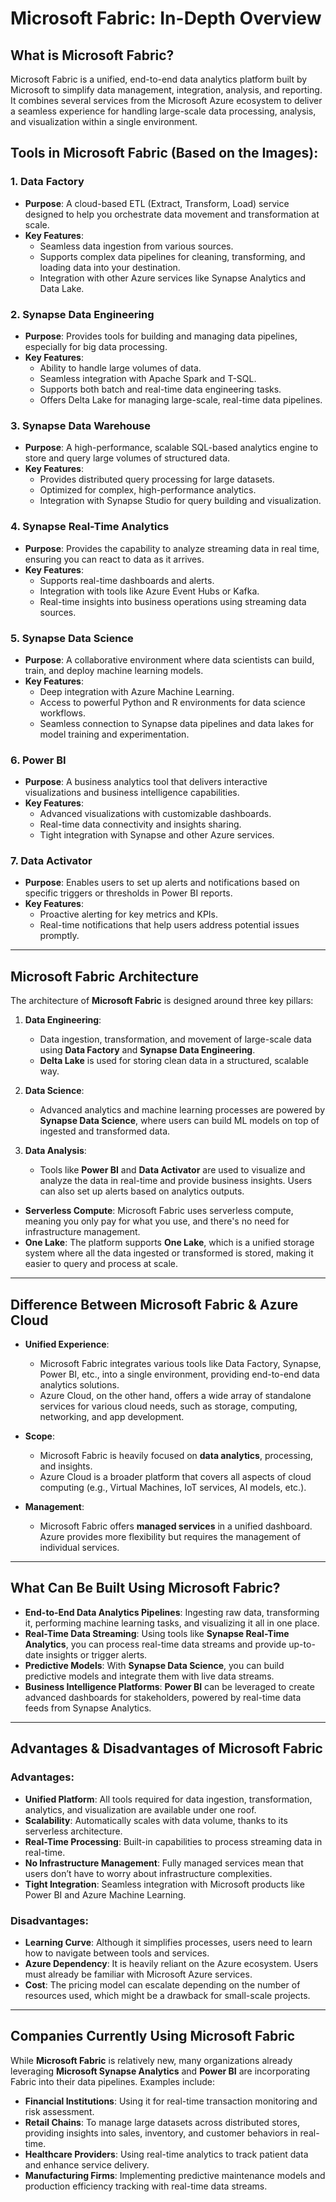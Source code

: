 # Microsoft Fabric: In-Depth Overview

## What is Microsoft Fabric?
Microsoft Fabric is a unified, end-to-end data analytics platform built by Microsoft to simplify data management, integration, analysis, and reporting. It combines several services from the Microsoft Azure ecosystem to deliver a seamless experience for handling large-scale data processing, analysis, and visualization within a single environment.

## Tools in Microsoft Fabric (Based on the Images):

### 1. Data Factory
- **Purpose**: A cloud-based ETL (Extract, Transform, Load) service designed to help you orchestrate data movement and transformation at scale.
- **Key Features**:
  - Seamless data ingestion from various sources.
  - Supports complex data pipelines for cleaning, transforming, and loading data into your destination.
  - Integration with other Azure services like Synapse Analytics and Data Lake.

### 2. Synapse Data Engineering
- **Purpose**: Provides tools for building and managing data pipelines, especially for big data processing.
- **Key Features**:
  - Ability to handle large volumes of data.
  - Seamless integration with Apache Spark and T-SQL.
  - Supports both batch and real-time data engineering tasks.
  - Offers Delta Lake for managing large-scale, real-time data pipelines.

### 3. Synapse Data Warehouse
- **Purpose**: A high-performance, scalable SQL-based analytics engine to store and query large volumes of structured data.
- **Key Features**:
  - Provides distributed query processing for large datasets.
  - Optimized for complex, high-performance analytics.
  - Integration with Synapse Studio for query building and visualization.

### 4. Synapse Real-Time Analytics
- **Purpose**: Provides the capability to analyze streaming data in real time, ensuring you can react to data as it arrives.
- **Key Features**:
  - Supports real-time dashboards and alerts.
  - Integration with tools like Azure Event Hubs or Kafka.
  - Real-time insights into business operations using streaming data sources.

### 5. Synapse Data Science
- **Purpose**: A collaborative environment where data scientists can build, train, and deploy machine learning models.
- **Key Features**:
  - Deep integration with Azure Machine Learning.
  - Access to powerful Python and R environments for data science workflows.
  - Seamless connection to Synapse data pipelines and data lakes for model training and experimentation.

### 6. Power BI
- **Purpose**: A business analytics tool that delivers interactive visualizations and business intelligence capabilities.
- **Key Features**:
  - Advanced visualizations with customizable dashboards.
  - Real-time data connectivity and insights sharing.
  - Tight integration with Synapse and other Azure services.

### 7. Data Activator
- **Purpose**: Enables users to set up alerts and notifications based on specific triggers or thresholds in Power BI reports.
- **Key Features**:
  - Proactive alerting for key metrics and KPIs.
  - Real-time notifications that help users address potential issues promptly.

---

## Microsoft Fabric Architecture

The architecture of **Microsoft Fabric** is designed around three key pillars:
1. **Data Engineering**:
   - Data ingestion, transformation, and movement of large-scale data using **Data Factory** and **Synapse Data Engineering**.
   - **Delta Lake** is used for storing clean data in a structured, scalable way.

2. **Data Science**:
   - Advanced analytics and machine learning processes are powered by **Synapse Data Science**, where users can build ML models on top of ingested and transformed data.

3. **Data Analysis**:
   - Tools like **Power BI** and **Data Activator** are used to visualize and analyze the data in real-time and provide business insights. Users can also set up alerts based on analytics outputs.

- **Serverless Compute**: Microsoft Fabric uses serverless compute, meaning you only pay for what you use, and there's no need for infrastructure management.
- **One Lake**: The platform supports **One Lake**, which is a unified storage system where all the data ingested or transformed is stored, making it easier to query and process at scale.

---

## Difference Between Microsoft Fabric & Azure Cloud

- **Unified Experience**: 
   - Microsoft Fabric integrates various tools like Data Factory, Synapse, Power BI, etc., into a single environment, providing end-to-end data analytics solutions. 
   - Azure Cloud, on the other hand, offers a wide array of standalone services for various cloud needs, such as storage, computing, networking, and app development.

- **Scope**:
   - Microsoft Fabric is heavily focused on **data analytics**, processing, and insights.
   - Azure Cloud is a broader platform that covers all aspects of cloud computing (e.g., Virtual Machines, IoT services, AI models, etc.).

- **Management**:
   - Microsoft Fabric offers **managed services** in a unified dashboard. Azure provides more flexibility but requires the management of individual services.

---

## What Can Be Built Using Microsoft Fabric?

- **End-to-End Data Analytics Pipelines**: Ingesting raw data, transforming it, performing machine learning tasks, and visualizing it all in one place.
- **Real-Time Data Streaming**: Using tools like **Synapse Real-Time Analytics**, you can process real-time data streams and provide up-to-date insights or trigger alerts.
- **Predictive Models**: With **Synapse Data Science**, you can build predictive models and integrate them with live data streams.
- **Business Intelligence Platforms**: **Power BI** can be leveraged to create advanced dashboards for stakeholders, powered by real-time data feeds from Synapse Analytics.

---

## Advantages & Disadvantages of Microsoft Fabric

### Advantages:
- **Unified Platform**: All tools required for data ingestion, transformation, analytics, and visualization are available under one roof.
- **Scalability**: Automatically scales with data volume, thanks to its serverless architecture.
- **Real-Time Processing**: Built-in capabilities to process streaming data in real-time.
- **No Infrastructure Management**: Fully managed services mean that users don’t have to worry about infrastructure complexities.
- **Tight Integration**: Seamless integration with Microsoft products like Power BI and Azure Machine Learning.

### Disadvantages:
- **Learning Curve**: Although it simplifies processes, users need to learn how to navigate between tools and services.
- **Azure Dependency**: It is heavily reliant on the Azure ecosystem. Users must already be familiar with Microsoft Azure services.
- **Cost**: The pricing model can escalate depending on the number of resources used, which might be a drawback for small-scale projects.

---

## Companies Currently Using Microsoft Fabric

While **Microsoft Fabric** is relatively new, many organizations already leveraging **Microsoft Synapse Analytics** and **Power BI** are incorporating Fabric into their data pipelines. Examples include:

- **Financial Institutions**: Using it for real-time transaction monitoring and risk assessment.
- **Retail Chains**: To manage large datasets across distributed stores, providing insights into sales, inventory, and customer behaviors in real-time.
- **Healthcare Providers**: Using real-time analytics to track patient data and enhance service delivery.
- **Manufacturing Firms**: Implementing predictive maintenance models and production efficiency tracking with real-time data streams.

